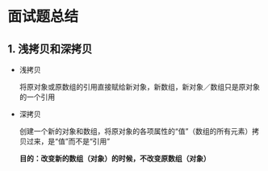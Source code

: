 # 面试题总结
## 1. 浅拷贝和深拷贝
+ 浅拷贝

    将原对象或原数组的引用直接赋给新对象，新数组，新对象／数组只是原对象的一个引用
+ 深拷贝
    
    创建一个新的对象和数组，将原对象的各项属性的“值”（数组的所有元素）拷贝过来，是“值”而不是“引用”
    
    **目的：改变新的数组（对象）的时候，不改变原数组（对象）**
